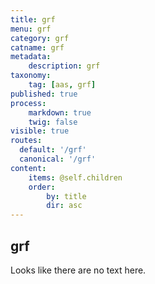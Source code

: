```yaml
---
title: grf
menu: grf
category: grf
catname: grf
metadata:
    description: grf
taxonomy:
    tag: [aas, grf]
published: true
process:
    markdown: true
    twig: false
visible: true
routes:
  default: '/grf'
  canonical: '/grf'
content:
    items: @self.children
    order:
        by: title
        dir: asc
---
```

## grf
Looks like there are no text here.
